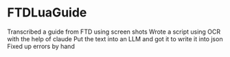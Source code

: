 # FTDLuaGuide
Transcribed a guide from FTD using screen shots
Wrote a script using OCR with the help of claude
Put the text into an LLM and got it to write it into json
Fixed up errors by hand

